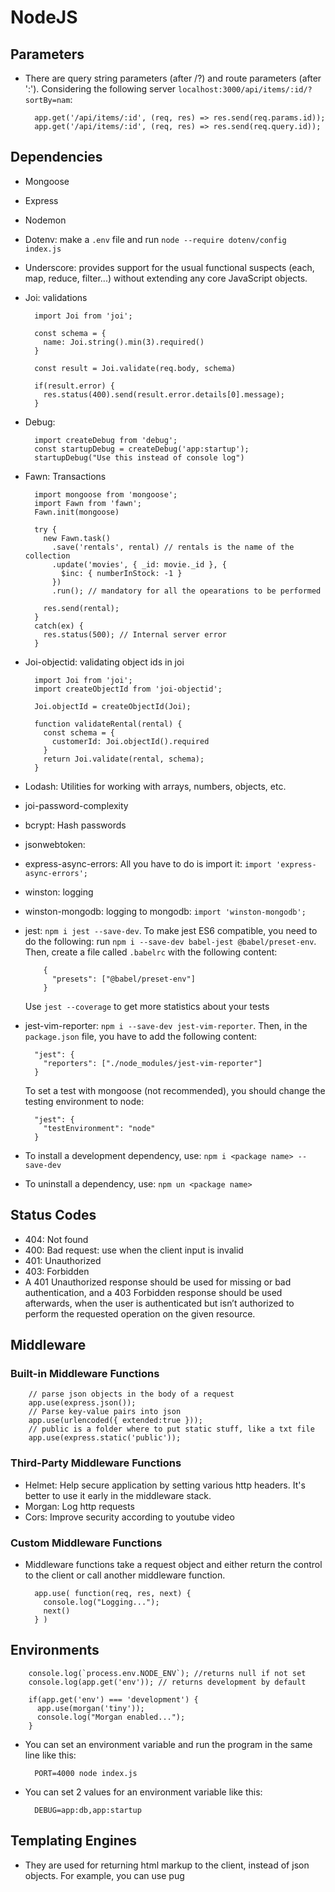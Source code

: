 # NodeJS

## Parameters

- There are query string parameters (after /?) and route parameters (after
  ':'). Considering the following server
  `localhost:3000/api/items/:id/?sortBy=nam`:

        app.get('/api/items/:id', (req, res) => res.send(req.params.id));
        app.get('/api/items/:id', (req, res) => res.send(req.query.id));

## Dependencies

- Mongoose
- Express
- Nodemon
- Dotenv: make a `.env` file and run `node --require dotenv/config index.js`
- Underscore: provides support for the usual functional suspects (each, map,
  reduce, filter...) without extending any core JavaScript objects.
- Joi: validations

        import Joi from 'joi';

        const schema = {
          name: Joi.string().min(3).required()
        }

        const result = Joi.validate(req.body, schema)

        if(result.error) {
          res.status(400).send(result.error.details[0].message);
        }

- Debug:

        import createDebug from 'debug';
        const startupDebug = createDebug('app:startup');
        startupDebug("Use this instead of console log")

- Fawn: Transactions

        import mongoose from 'mongoose';
        import Fawn from 'fawn';
        Fawn.init(mongoose)

        try {
          new Fawn.task()
            .save('rentals', rental) // rentals is the name of the collection
            .update('movies', { _id: movie._id }, {
              $inc: { numberInStock: -1 }
            })
            .run(); // mandatory for all the opearations to be performed

          res.send(rental);
        }
        catch(ex) {
          res.status(500); // Internal server error
        }

- Joi-objectid: validating object ids in joi

        import Joi from 'joi';
        import createObjectId from 'joi-objectid';

        Joi.objectId = createObjectId(Joi);

        function validateRental(rental) {
          const schema = {
            customerId: Joi.objectId().required
          }
          return Joi.validate(rental, schema);
        }

- Lodash: Utilities for working with arrays, numbers, objects, etc.
- joi-password-complexity
- bcrypt: Hash passwords
- jsonwebtoken:
- express-async-errors: All you have to do is import it: `import
  'express-async-errors';`
- winston: logging
- winston-mongodb: logging to mongodb: `import 'winston-mongodb';`
- jest: `npm i jest --save-dev`. To make jest ES6 compatible, you need to do
  the following: run `npm i --save-dev babel-jest @babel/preset-env`. Then,
  create a file called `.babelrc` with the following content:

          {
            "presets": ["@babel/preset-env"]
          }

  Use `jest --coverage` to get more statistics about your tests

- jest-vim-reporter: `npm i --save-dev jest-vim-reporter`. Then, in the
  `package.json` file, you have to add the following content:

        "jest": {
          "reporters": ["./node_modules/jest-vim-reporter"]
        }

  To set a test with mongoose (not recommended), you should change the testing
  environment to node:

        "jest": {
          "testEnvironment": "node"
        }



- To install a development dependency, use: `npm i <package name> --save-dev`
- To uninstall a dependency, use: `npm un <package name>`

## Status Codes

- 404: Not found
- 400: Bad request: use when the client input is invalid
- 401: Unauthorized
- 403: Forbidden
- A 401 Unauthorized response should be used for missing or bad authentication,
  and a 403 Forbidden response should be used afterwards, when the user is
  authenticated but isn’t authorized to perform the requested operation on the
  given resource.

## Middleware

### Built-in Middleware Functions

        // parse json objects in the body of a request
        app.use(express.json());
        // Parse key-value pairs into json
        app.use(urlencoded({ extended:true }));
        // public is a folder where to put static stuff, like a txt file
        app.use(express.static('public'));

### Third-Party Middleware Functions

- Helmet: Help secure application by setting various http headers. It's better
  to use it early in the middleware stack.
- Morgan: Log http requests
- Cors: Improve security according to youtube video

### Custom Middleware Functions

- Middleware functions take a request object and either return the control to
  the client or call another middleware function.

        app.use( function(req, res, next) {
          console.log("Logging...");
          next()
        } )

## Environments

        console.log(`process.env.NODE_ENV`); //returns null if not set
        console.log(app.get('env')); // returns development by default

        if(app.get('env') === 'development') {
          app.use(morgan('tiny'));
          console.log("Morgan enabled...");
        }

- You can set an environment variable and run the program in the same line like
  this:

        PORT=4000 node index.js

- You can set 2 values for an environment variable like this:

        DEBUG=app:db,app:startup

## Templating Engines

- They are used for returning html markup to the client, instead of json
  objects. For example, you can use pug
